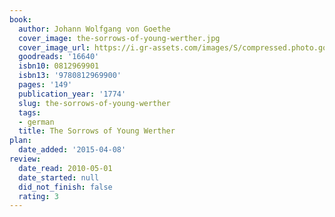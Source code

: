 ```yaml
---
book:
  author: Johann Wolfgang von Goethe
  cover_image: the-sorrows-of-young-werther.jpg
  cover_image_url: https://i.gr-assets.com/images/S/compressed.photo.goodreads.com/books/1386920896l/16640.jpg
  goodreads: '16640'
  isbn10: 0812969901
  isbn13: '9780812969900'
  pages: '149'
  publication_year: '1774'
  slug: the-sorrows-of-young-werther
  tags:
  - german
  title: The Sorrows of Young Werther
plan:
  date_added: '2015-04-08'
review:
  date_read: 2010-05-01
  date_started: null
  did_not_finish: false
  rating: 3
---
```

